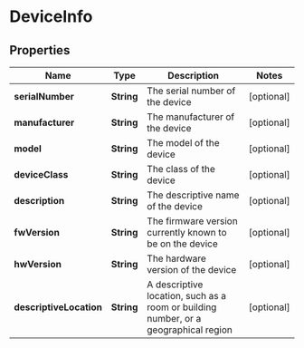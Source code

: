 
# DeviceInfo

## Properties
Name | Type | Description | Notes
------------ | ------------- | ------------- | -------------
**serialNumber** | **String** | The serial number of the device |  [optional]
**manufacturer** | **String** | The manufacturer of the device |  [optional]
**model** | **String** | The model of the device |  [optional]
**deviceClass** | **String** | The class of the device |  [optional]
**description** | **String** | The descriptive name of the device |  [optional]
**fwVersion** | **String** | The firmware version currently known to be on the device |  [optional]
**hwVersion** | **String** | The hardware version of the device |  [optional]
**descriptiveLocation** | **String** | A descriptive location, such as a room or building number, or a geographical region |  [optional]



